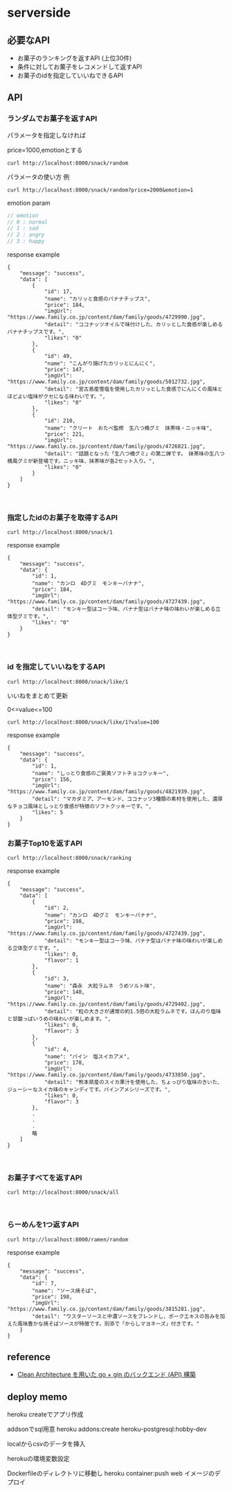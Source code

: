 # serverside

## 必要なAPI

- お菓子のランキングを返すAPI (上位30件)
- 条件に対してお菓子をレコメンドして返すAPI
- お菓子のidを指定していいねできるAPI

## API


### ランダムでお菓子を返すAPI

パラメータを指定しなければ

price=1000,emotionとする

```
curl http://localhost:8000/snack/random
```

パラメータの使い方 例
```
curl http://localhost:8000/snack/random?price=2000&emotion=1
```

emotion param
```go
// emotion
// 0 : normal
// 1 : sad
// 2 : angry
// 3 : happy
```

response example

```
{
    "message": "success",
    "data": [
        {
            "id": 17,
            "name": "カリッと食感のバナナチップス",
            "price": 184,
            "imgUrl": "https://www.family.co.jp/content/dam/family/goods/4729990.jpg",
            "detail": "ココナッツオイルで味付けした、カリッとした食感が楽しめるバナナチップスです。",
            "likes": "0"
        },
        {
            "id": 49,
            "name": "こんがり揚げたカリッとにんにく",
            "price": 147,
            "imgUrl": "https://www.family.co.jp/content/dam/family/goods/5012732.jpg",
            "detail": "宮古島産雪塩を使用したカリっとした食感でにんにくの風味とほどよい塩味がクセになる味わいです。",
            "likes": "0"
        },
        {
            "id": 210,
            "name": "クリート　おたべ監修　生八つ橋グミ　抹茶味・ニッキ味",
            "price": 221,
            "imgUrl": "https://www.family.co.jp/content/dam/family/goods/4726821.jpg",
            "detail": "話題となった「生八つ橋グミ」の第二弾です。　抹茶味の生八つ橋風グミが新登場です。ニッキ味、抹茶味が各2セット入り。",
            "likes": "0"
        }
    ]
}
```

<br>

### 指定したidのお菓子を取得するAPI

```
curl http://localhost:8000/snack/1
```

response example

```
{
    "message": "success",
    "data": {
        "id": 1,
        "name": "カンロ　4Dグミ　モンキーバナナ",
        "price": 184,
        "imgUrl": "https://www.family.co.jp/content/dam/family/goods/4727439.jpg",
        "detail": "モンキー型はコーラ味、バナナ型はバナナ味の味わいが楽しめる立体型グミです。",
        "likes": "0"
    }
}
```

<br>

### id を指定していいねをするAPI


```
curl http://localhost:8000/snack/like/1
```

いいねをまとめて更新

0<=value<=100

```
curl http://localhost:8000/snack/like/1?value=100
```

response example

```
{
    "message": "success",
    "data": {
        "id": 1,
        "name": "しっとり食感のご褒美ソフトチョコクッキー",
        "price": 156,
        "imgUrl": "https://www.family.co.jp/content/dam/family/goods/4821939.jpg",
        "detail": "マカダミア、アーモンド、ココナッツ3種類の素材を使用した、濃厚なチョコ風味としっとり食感が特徴のソフトクッキーです。",
        "likes": 5
    }
}
```


### お菓子Top10を返すAPI


```
curl http://localhost:8000/snack/ranking
```


response example

```
{
    "message": "success",
    "data": [
        {
            "id": 2,
            "name": "カンロ　4Dグミ　モンキーバナナ",
            "price": 198,
            "imgUrl": "https://www.family.co.jp/content/dam/family/goods/4727439.jpg",
            "detail": "モンキー型はコーラ味、バナナ型はバナナ味の味わいが楽しめる立体型グミです。",
            "likes": 0,
            "flavor": 1
        },
        {
            "id": 3,
            "name": "森永　大粒ラムネ　うめソルト味",
            "price": 140,
            "imgUrl": "https://www.family.co.jp/content/dam/family/goods/4729402.jpg",
            "detail": "粒の大きさが通常の約1.5倍の大粒ラムネです。ほんのり塩味と甘酸っぱいうめの味わいが楽しめます。",
            "likes": 0,
            "flavor": 3
        },
        {
            "id": 4,
            "name": "パイン　塩スイカアメ",
            "price": 178,
            "imgUrl": "https://www.family.co.jp/content/dam/family/goods/4733850.jpg",
            "detail": "熊本県産のスイカ果汁を使用した、ちょっぴり塩味のきいた、ジューシーなスイカ味のキャンディです。パインアメシリーズです。",
            "likes": 0,
            "flavor": 3
        },
        .
        .
        .
        略
    ]
}
```

<br>

### お菓子すべてを返すAPI


```
curl http://localhost:8000/snack/all
```


<br>


### らーめんを1つ返すAPI


```
curl http://localhost:8000/ramen/random
```


response example


```
{
    "message": "success",
    "data": {
        "id": 7,
        "name": "ソース焼そば",
        "price": 198,
        "imgUrl": "https://www.family.co.jp/content/dam/family/goods/3815281.jpg",
        "detail": "ウスターソースと中濃ソースをブレンドし、ポークエキスの旨みを加えた風味豊かな焼そばソースが特徴です。別添で「からしマヨネーズ」付きです。"
    }
}
```


## reference
- [Clean Architecture を用いた go + gin のバックエンド (API) 構築](http://psychedelicnekopunch.com/archives/1308)


## deploy memo

heroku createでアプリ作成

addsonでsql用意
heroku addons:create heroku-postgresql:hobby-dev

localからcsvのデータを挿入

herokuの環境変数設定

Dockerfileのディレクトリに移動し
heroku container:push web
イメージのデプロイ
